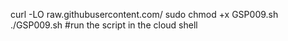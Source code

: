 curl -LO raw.githubusercontent.com/
sudo chmod +x GSP009.sh
./GSP009.sh  #run the script in the cloud shell   